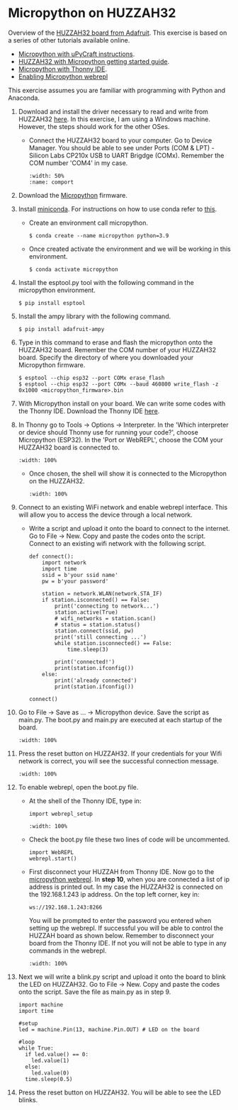 # Micropython on HUZZAH32

Overview of the <a href="https://learn.adafruit.com/adafruit-huzzah32-esp32-feather" target="_blank">HUZZAH32 board from Adafruit</a>. This exercise is based on a series of other tutorials available online.
- <a href="https://how2electronics.com/esp32-micropython-upycraft-getting-started/" target="_blank">Micropython with uPyCraft instructions</a>.
- <a href="https://github.com/pvanallen/esp32-getstarted" target="_blank">HUZZAH32 with Micropython getting started guide</a>.
- <a href="https://circuitdigest.com/microcontroller-projects/how-to-program-esp32-in-micropython-using-thonny-ide" target="_blank">Micropython with Thonny IDE</a>.
- <a href="https://learn.adafruit.com/micropython-basics-esp8266-webrepl/access-webrepl" target="_blank">Enabling Micropython webrepl</a>

This exercise assumes you are familiar with programming with Python and Anaconda.

1. Download and install the driver necessary to read and write from HUZZAH32 <a href="https://www.silabs.com/developers/usb-to-uart-bridge-vcp-drivers" target="_blank">here</a>. In this exercise, I am using a Windows machine. However, the steps should work for the other OSes.
    - Connect the HUZZAH32 board to your computer. Go to Device Manager. You should be able to see under Ports (COM & LPT) - Silicon Labs CP210x USB to UART Brigdge (COMx). Remember the COM number 'COM4' in my case.
      ```{figure} /_static/0315huzzah/comport.PNG
      :width: 50%
      :name: comport
      ```
2. Download the <a href="https://micropython.org/resources/firmware/esp32-20210623-v1.16.bin" target="_blank">Micropython</a> firmware.

3. Install <a href="https://docs.conda.io/en/latest/miniconda.html" target="_blank">miniconda</a>. For instructions on how to use conda refer to <a href="https://docs.conda.io/projects/conda/en/latest/user-guide/index.html" target="_blank">this</a>.
    - Create an environment call micropython.
        ```
        $ conda create --name micropython python=3.9
        ```
    - Once created activate the environment and we will be working in this environment.
        ```
        $ conda activate micropython
        ```

4. Install the esptool.py tool with the following command in the micropython environment.
    ```
    $ pip install esptool
    ```
5. Install the ampy library with the following command.
    ```
    $ pip install adafruit-ampy
    ```
6. Type in this command to erase and flash the micropython onto the HUZZAH32 board. Remember the COM number of your HUZZAH32 board. Specify the directory of where you downloaded your Micropython firmware.
    ```
    $ esptool --chip esp32 --port COMx erase_flash
    $ esptool --chip esp32 --port COMx --baud 460800 write_flash -z 0x1000 <micropython_firmware>.bin
    ```
7. With Micropython install on your board. We can write some codes with the Thonny IDE. Download the Thonny IDE <a href="https://thonny.org/" target="_blank">here</a>.

8. In Thonny go to Tools -> Options -> Interpreter. In the 'Which interpreter or device should Thonny use for running your code?', choose Micropython (ESP32). In the 'Port or WebREPL', choose the COM your HUZZAH32 board is connected to.
    ```{figure} /_static/0315huzzah/thonny.PNG
    :width: 100%
    ```
    - Once chosen, the shell will show it is connected to the Micropython on the HUZZAH32.
      ```{figure} /_static/0315huzzah/thonny2.PNG
      :width: 100%
      ```
9. Connect to an existing WiFi network and enable webrepl interface. This will allow you to access the device through a local network.
    - Write a script and upload it onto the board to connect to the internet. Go to File -> New. Copy and paste the codes onto the script. Connect to an existing wifi network with the following script.
      ```
      def connect():
          import network
          import time
          ssid = b'your ssid name'
          pw = b'your password'

          station = network.WLAN(network.STA_IF)
          if station.isconnected() == False:
              print('connecting to network...')
              station.active(True)
              # wifi_networks = station.scan()
              # status = station.status()
              station.connect(ssid, pw)
              print('still connecting ...')
              while station.isconnected() == False:
                  time.sleep(3)

              print('connected!')
              print(station.ifconfig())
          else:
              print('already connected')
              print(station.ifconfig())

      connect()
      ```

10. Go to File -> Save as ... -> Micropython device. Save the script as main.py. The boot.py and main.py are executed at each startup of the board.
    ```{figure} /_static/0315huzzah/thonny3.PNG
    :width: 100%
    ```

11. Press the reset button on HUZZAH32. If your credentials for your Wifi network is correct, you will see the successful connection message.
    ```{figure} /_static/0315huzzah/thonny4.PNG
    :width: 100%
    ```

12. To enable webrepl, open the boot.py file.
    - At the shell of the Thonny IDE, type in:
      ```
      import webrepl_setup
      ```
      ```{figure} /_static/0315huzzah/thonny5.PNG
      :width: 100%
      ```
    - Check the boot.py file these two lines of code will be uncommented.
      ```
      import WebREPL
      webrepl.start()
      ```
    - First disconnect your HUZZAH from Thonny IDE. Now go to the <a href="http://http://micropython.org/webrepl/" target="_blank">micropython webrepl</a>. In **step 10**, when you are connected a list of ip address is printed out. In my case the HUZZAH32 is connected on the 192.168.1.243 ip address. On the top left corner, key in:
      ```
      ws://192.168.1.243:8266
      ```
      You will be prompted to enter the password you entered when setting up the webrepl. If successful you will be able to control the HUZZAH board as shown below. Remember to disconnect your board from the Thonny IDE. If not you will not be able to type in any commands in the webrepl.

      ```{figure} /_static/0315huzzah/webrepl.PNG
      :width: 100%
      ```

13. Next we will write a blink.py script and upload it onto the board to blink the LED on HUZZAH32. Go to File -> New. Copy and paste the codes onto the script. Save the file as main.py as in step 9.
    ```
    import machine
    import time

    #setup
    led = machine.Pin(13, machine.Pin.OUT) # LED on the board

    #loop
    while True:
      if led.value() == 0:
        led.value(1)
      else:
        led.value(0)
      time.sleep(0.5)
    ```

14. Press the reset button on HUZZAH32. You will be able to see the LED blinks.
